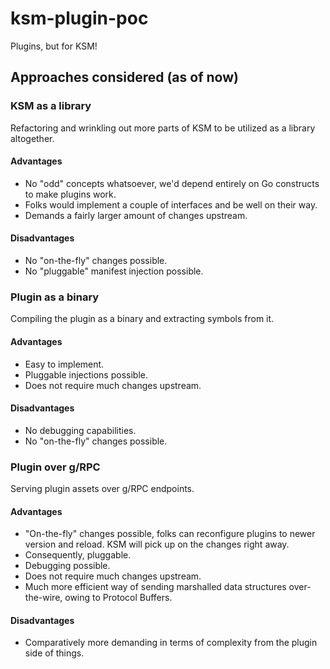# ksm-plugin-poc
Plugins, but for KSM!

## Approaches considered (as of now)

### KSM as a library

Refactoring and wrinkling out more parts of KSM to be utilized as a library altogether.

#### Advantages

- No "odd" concepts whatsoever, we'd depend entirely on Go constructs to make plugins work.
- Folks would implement a couple of interfaces and be well on their way.
- Demands a fairly larger amount of changes upstream.

#### Disadvantages

- No "on-the-fly" changes possible.
- No "pluggable" manifest injection possible.

### Plugin as a binary

Compiling the plugin as a binary and extracting symbols from it.

#### Advantages

- Easy to implement.
- Pluggable injections possible.
- Does not require much changes upstream.

#### Disadvantages

- No debugging capabilities.
- No "on-the-fly" changes possible.

### Plugin over g/RPC

Serving plugin assets over g/RPC endpoints.

#### Advantages

- "On-the-fly" changes possible, folks can reconfigure plugins to newer version and reload. KSM will pick up on
  the changes right away.
- Consequently, pluggable.
- Debugging possible.
- Does not require much changes upstream.
- Much more efficient way of sending marshalled data structures over-the-wire, owing to Protocol Buffers.

#### Disadvantages

- Comparatively more demanding in terms of complexity from the plugin side of things.

